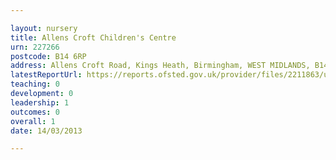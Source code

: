 ```yaml
---

layout: nursery
title: Allens Croft Children's Centre
urn: 227266
postcode: B14 6RP
address: Allens Croft Road, Kings Heath, Birmingham, WEST MIDLANDS, B14 6RP
latestReportUrl: https://reports.ofsted.gov.uk/provider/files/2211863/urn/227266.pdf
teaching: 0
development: 0
leadership: 1
outcomes: 0
overall: 1
date: 14/03/2013

---
```

